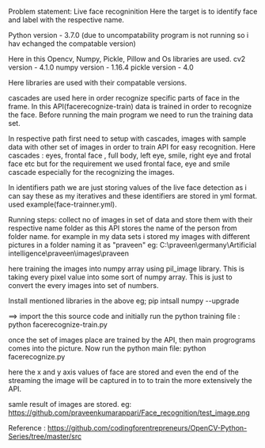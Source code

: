 Problem statement:   Live face recogninition Here the target is to identify face and label with the respective name.


Python version - 3.7.0 (due to uncompatability program is not running so i hav echanged the compatable version)

Here in this Opencv, Numpy, Pickle, Pillow and Os libraries are used.
cv2 version - 4.1.0
numpy version - 1.16.4
pickle version - 4.0

Here libraries are used with their compatable versions.


cascades are used here in order recognize specific parts of face in the frame.
In this API(facerecognize-train) data is trained in order to recognize the face. Before running the main program we need to run the 
training data set.

In respective path first need to setup with cascades, images with sample data with other set of images in order to train API for easy recognition. 
Here cascades : eyes, frontal face , full body, left eye, smile, right eye and frotal face etc
but for the requirement we used frontal face, eye and smile cascade especially for the recognizing the images.

In identifiers path we are just storing values of the live face detection as i can say these as my iteratives and these identifiers are stored in yml format. used example(face-trainner.yml).

Running steps:    collect no of images in set of data and store them with their respective name folder as this API stores the name of the person from folder name. for example in my data sets i stored my images with different pictures in a folder naming it as "praveen"
eg: C:\praveen\germany\Artificial intelligence\praveen\images\praveen

here training the images into numpy array using pil_image library. This is taking every pixel value into some sort of numpy array.
This is just to convert the every images into set of numbers.


Install mentioned libraries in the above 
eg; pip intsall numpy --upgrade

==>  import the this source code and initially run the python training file :
python facerecognize-train.py

once the set of images place are trained by the API, then main progrograms comes into the picture. Now run the python main file:
python facerecognize.py

here the x and y axis values of face are stored and even the end of the streaming the image will be captured in to to train the more extensively the API.

samle result of images are stored. 
eg: https://github.com/praveenkumarappari/Face_recognition/test_image.png

Reference : https://github.com/codingforentrepreneurs/OpenCV-Python-Series/tree/master/src





